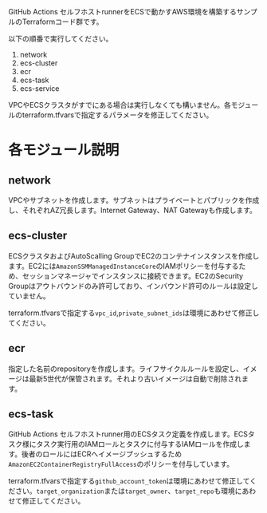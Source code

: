 GitHub Actions セルフホストrunnerをECSで動かすAWS環境を構築するサンプルのTerraformコード群です。

以下の順番で実行してください。

1. network
2. ecs-cluster
3. ecr
4. ecs-task
5. ecs-service

VPCやECSクラスタがすでにある場合は実行しなくても構いません。各モジュールのterraform.tfvarsで指定するパラメータを修正してください。

# 各モジュール説明

## network

VPCやサブネットを作成します。サブネットはプライベートとパブリックを作成し、それぞれAZ冗長します。Internet Gateway、NAT Gatewayも作成します。

## ecs-cluster

ECSクラスタおよびAutoScalling GroupでEC2のコンテナインスタンスを作成します。EC2には`AmazonSSMManagedInstanceCore`のIAMポリシーを付与するため、セッションマネージャでインスタンスに接続できます。EC2のSecurity Groupはアウトバウンドのみ許可しており、インバウンド許可のルールは設定していません。

terraform.tfvarsで指定する`vpc_id`,`private_subnet_ids`は環境にあわせて修正してください。

## ecr

指定した名前のrepositoryを作成します。ライフサイクルルールを設定し、イメージは最新5世代が保管されます。それより古いイメージは自動で削除されます。

## ecs-task

GitHub Actions セルフホストrunner用のECSタスク定義を作成します。ECSタスク様にタスク実行用のIAMロールとタスクに付与するIAMロールを作成します。後者のロールにはECRへイメージプッシュするため`AmazonEC2ContainerRegistryFullAccess`のポリシーを付与しています。

terraform.tfvarsで指定する`github_account_token`は環境にあわせて修正してください。`target_organization`または`target_owner`、`target_repo`も環境にあわせて修正してください。
